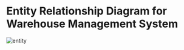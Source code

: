 # Entity Relationship Diagram for Warehouse Management System

![entity](https://user-images.githubusercontent.com/55492290/71626226-0952f600-2c27-11ea-8f85-8e6dd0164dca.jpeg)
